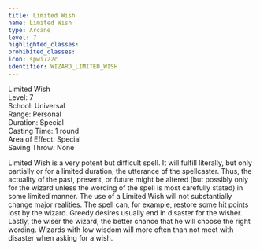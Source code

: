 ```yaml
---
title: Limited Wish
name: Limited Wish
type: Arcane
level: 7
highlighted_classes: 
prohibited_classes: 
icon: spwi722c
identifier: WIZARD_LIMITED_WISH
---
```

Limited Wish  
Level: 7  
School: Universal  
Range: Personal  
Duration: Special  
Casting Time: 1 round  
Area of Effect: Special  
Saving Throw: None  
  
Limited Wish is a very potent but difficult spell. It will fulfill literally, but only partially or for a limited duration, the utterance of the spellcaster. Thus, the actuality of the past, present, or future might be altered (but possibly only for the wizard unless the wording of the spell is most carefully stated) in some limited manner. The use of a Limited Wish will not substantially change major realities. The spell can, for example, restore some hit points lost by the wizard. Greedy desires usually end in disaster for the wisher. Lastly, the wiser the wizard, the better chance that he will choose the right wording. Wizards with low wisdom will more often than not meet with disaster when asking for a wish.  
